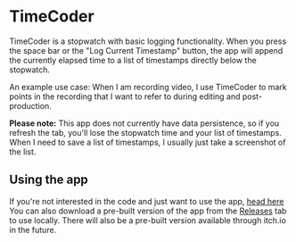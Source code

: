 # TimeCoder

TimeCoder is a stopwatch with basic logging functionality. When you press the space bar or the "Log Current Timestamp" button, the app will append the currently elapsed time to a list of timestamps directly below the stopwatch. 

An example use case: When I am recording video, I use TimeCoder to mark points in the recording that I want to refer to during editing and post-production.

**Please note:** This app does not currently have data persistence, so if you refresh the tab, you'll lose the stopwatch time and your list of timestamps. When I need to save a list of timestamps, I usually just take a screenshot of the list.

## Using the app

If you're not interested in the code and just want to use the app, [head here](https://remmah.github.io/TimeCoder/) You can also download a pre-built version of the app from the [Releases](https://github.com/remmah/TimeCoder/releases) tab to use locally. There will also be a pre-built version available through itch.io in the future.
